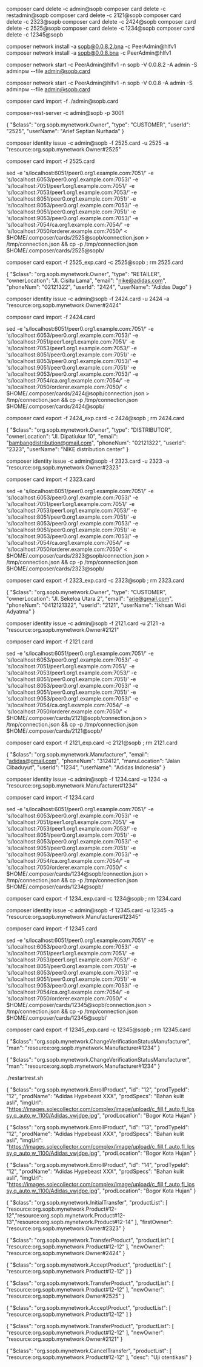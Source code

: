 
composer card delete -c admin@sopb
composer card delete -c restadmin@sopb
composer card delete -c 2121@sopb
composer card delete -c 2323@sopb
composer card delete -c 2424@sopb
composer card delete -c 2525@sopb
composer card delete -c 1234@sopb
composer card delete -c 12345@sopb

composer network install -a sopb@0.0.8.2.bna -c PeerAdmin@hlfv1
composer network install -a sopb@0.0.8.bna -c PeerAdmin@hlfv1

composer network start -c PeerAdmin@hlfv1 -n sopb -V 0.0.8.2 -A admin -S adminpw --file admin@sopb.card

composer network start -c PeerAdmin@hlfv1 -n sopb -V 0.0.8 -A admin -S adminpw --file admin@sopb.card

composer card import -f ./admin\@sopb.card

composer-rest-server -c admin@sopb -p 3001

{
  "$class": "org.sopb.mynetwork.Owner",
  "type": "CUSTOMER",
  "userId": "2525",
  "userName": "Arief Septian Nurhada"
}

composer identity issue -c admin@sopb -f 2525.card -u 2525 -a "resource:org.sopb.mynetwork.Owner#2525"

composer card import -f 2525.card

sed -e 's/localhost:6051/peer0.org1.example.com:7051/' -e 's/localhost:6053/peer0.org1.example.com:7053/' -e 's/localhost:7051/peer1.org1.example.com:7051/' -e 's/localhost:7053/peer1.org1.example.com:7053/' -e 's/localhost:8051/peer0.org1.example.com:7051/' -e 's/localhost:8053/peer0.org1.example.com:7053/' -e 's/localhost:9051/peer0.org1.example.com:7051/' -e 's/localhost:9053/peer0.org1.example.com:7053/' -e 's/localhost:7054/ca.org1.example.com:7054/' -e 's/localhost:7050/orderer.example.com:7050/'  < $HOME/.composer/cards/2525@sopb/connection.json  > /tmp/connection.json && cp -p /tmp/connection.json $HOME/.composer/cards/2525@sopb/

composer card export -f 2525_exp.card -c 2525@sopb ; rm 2525.card 

{
  "$class": "org.sopb.mynetwork.Owner",
  "type": "RETAILER",
  "ownerLocation": "Jl. Cisitu Lama",
  "email": "nike@adidas.com",
  "phoneNum": "02121322",
  "userId": "2424",
  "userName": "Adidas Dago"
}

composer identity issue -c admin@sopb -f 2424.card -u 2424 -a "resource:org.sopb.mynetwork.Owner#2424"

composer card import -f 2424.card

sed -e 's/localhost:6051/peer0.org1.example.com:7051/' -e 's/localhost:6053/peer0.org1.example.com:7053/' -e 's/localhost:7051/peer1.org1.example.com:7051/' -e 's/localhost:7053/peer1.org1.example.com:7053/' -e 's/localhost:8051/peer0.org1.example.com:7051/' -e 's/localhost:8053/peer0.org1.example.com:7053/' -e 's/localhost:9051/peer0.org1.example.com:7051/' -e 's/localhost:9053/peer0.org1.example.com:7053/' -e 's/localhost:7054/ca.org1.example.com:7054/' -e 's/localhost:7050/orderer.example.com:7050/'  < $HOME/.composer/cards/2424@sopb/connection.json  > /tmp/connection.json && cp -p /tmp/connection.json $HOME/.composer/cards/2424@sopb/

composer card export -f 2424_exp.card -c 2424@sopb ; rm 2424.card 

{
  "$class": "org.sopb.mynetwork.Owner",
  "type": "DISTRIBUTOR",
  "ownerLocation": "Jl. Dipatiukur 10",
  "email": "bambangdistribution@gmail.com",
  "phoneNum": "02121322",
  "userId": "2323",
  "userName": "NIKE distribution center"
}

composer identity issue -c admin@sopb -f 2323.card -u 2323 -a "resource:org.sopb.mynetwork.Owner#2323"

composer card import -f 2323.card

sed -e 's/localhost:6051/peer0.org1.example.com:7051/' -e 's/localhost:6053/peer0.org1.example.com:7053/' -e 's/localhost:7051/peer1.org1.example.com:7051/' -e 's/localhost:7053/peer1.org1.example.com:7053/' -e 's/localhost:8051/peer0.org1.example.com:7051/' -e 's/localhost:8053/peer0.org1.example.com:7053/' -e 's/localhost:9051/peer0.org1.example.com:7051/' -e 's/localhost:9053/peer0.org1.example.com:7053/' -e 's/localhost:7054/ca.org1.example.com:7054/' -e 's/localhost:7050/orderer.example.com:7050/'  < $HOME/.composer/cards/2323@sopb/connection.json  > /tmp/connection.json && cp -p /tmp/connection.json $HOME/.composer/cards/2323@sopb/

composer card export -f 2323_exp.card -c 2323@sopb ; rm 2323.card 

{
  "$class": "org.sopb.mynetwork.Owner",
  "type": "CUSTOMER",
  "ownerLocation": "Jl. Sekeloa Utara 2",
  "email": "arie@gmail.com",
  "phoneNum": "0412121322",
  "userId": "2121",
  "userName": "Ikhsan Widi Adyatma"
}

composer identity issue -c admin@sopb -f 2121.card -u 2121 -a "resource:org.sopb.mynetwork.Owner#2121"

composer card import -f 2121.card

sed -e 's/localhost:6051/peer0.org1.example.com:7051/' -e 's/localhost:6053/peer0.org1.example.com:7053/' -e 's/localhost:7051/peer1.org1.example.com:7051/' -e 's/localhost:7053/peer1.org1.example.com:7053/' -e 's/localhost:8051/peer0.org1.example.com:7051/' -e 's/localhost:8053/peer0.org1.example.com:7053/' -e 's/localhost:9051/peer0.org1.example.com:7051/' -e 's/localhost:9053/peer0.org1.example.com:7053/' -e 's/localhost:7054/ca.org1.example.com:7054/' -e 's/localhost:7050/orderer.example.com:7050/'  < $HOME/.composer/cards/2121@sopb/connection.json  > /tmp/connection.json && cp -p /tmp/connection.json $HOME/.composer/cards/2121@sopb/

composer card export -f 2121_exp.card -c 2121@sopb ; rm 2121.card 

{
  "$class": "org.sopb.mynetwork.Manufacturer",
  "email": "adidas@gmail.com",
  "phoneNum": "312412",
  "manuLocation": "Jalan Cibaduyut",
  "userId": "1234",
  "userName": "Adidas Indonesia"
}

composer identity issue -c admin@sopb -f 1234.card -u 1234 -a "resource:org.sopb.mynetwork.Manufacturer#1234"

composer card import -f 1234.card

sed -e 's/localhost:6051/peer0.org1.example.com:7051/' -e 's/localhost:6053/peer0.org1.example.com:7053/' -e 's/localhost:7051/peer1.org1.example.com:7051/' -e 's/localhost:7053/peer1.org1.example.com:7053/' -e 's/localhost:8051/peer0.org1.example.com:7051/' -e 's/localhost:8053/peer0.org1.example.com:7053/' -e 's/localhost:9051/peer0.org1.example.com:7051/' -e 's/localhost:9053/peer0.org1.example.com:7053/' -e 's/localhost:7054/ca.org1.example.com:7054/' -e 's/localhost:7050/orderer.example.com:7050/'  < $HOME/.composer/cards/1234@sopb/connection.json  > /tmp/connection.json && cp -p /tmp/connection.json $HOME/.composer/cards/1234@sopb/

composer card export -f 1234_exp.card -c 1234@sopb ; rm 1234.card 

composer identity issue -c admin@sopb -f 12345.card -u 12345 -a "resource:org.sopb.mynetwork.Manufacturer#12345"

composer card import -f 12345.card

sed -e 's/localhost:6051/peer0.org1.example.com:7051/' -e 's/localhost:6053/peer0.org1.example.com:7053/' -e 's/localhost:7051/peer1.org1.example.com:7051/' -e 's/localhost:7053/peer1.org1.example.com:7053/' -e 's/localhost:8051/peer0.org1.example.com:7051/' -e 's/localhost:8053/peer0.org1.example.com:7053/' -e 's/localhost:9051/peer0.org1.example.com:7051/' -e 's/localhost:9053/peer0.org1.example.com:7053/' -e 's/localhost:7054/ca.org1.example.com:7054/' -e 's/localhost:7050/orderer.example.com:7050/'  < $HOME/.composer/cards/12345@sopb/connection.json  > /tmp/connection.json && cp -p /tmp/connection.json $HOME/.composer/cards/12345@sopb/

composer card export -f 12345_exp.card -c 12345@sopb ; rm 12345.card 

{
  "$class": "org.sopb.mynetwork.ChangeVerificationStatusManufacturer",
  "man": "resource:org.sopb.mynetwork.Manufacturer#1234"
}

{
  "$class": "org.sopb.mynetwork.ChangeVerificationStatusManufacturer",
  "man": "resource:org.sopb.mynetwork.Manufacturer#1234"
}



./restartrest.sh



{
  "$class": "org.sopb.mynetwork.EnrollProduct",
  "id": "12",
  "prodTypeId": "12",
  "prodName": "Adidas Hypebeast XXX",
  "prodSpecs": "Bahan kulit asli",
  "imgUrl": "https://images.solecollector.com/complex/image/upload/c_fill,f_auto,fl_lossy,q_auto,w_1100/Adidas_vwjdpe.jpg",
  "prodLocation": "Bogor Kota Hujan"
}

{
  "$class": "org.sopb.mynetwork.EnrollProduct",
  "id": "13",
  "prodTypeId": "12",
  "prodName": "Adidas Hypebeast XXX",
  "prodSpecs": "Bahan kulit asli",
  "imgUrl": "https://images.solecollector.com/complex/image/upload/c_fill,f_auto,fl_lossy,q_auto,w_1100/Adidas_vwjdpe.jpg",
  "prodLocation": "Bogor Kota Hujan"
}


{
  "$class": "org.sopb.mynetwork.EnrollProduct",
  "id": "14",
  "prodTypeId": "12",
  "prodName": "Adidas Hypebeast XXX",
  "prodSpecs": "Bahan kulit asli",
  "imgUrl": "https://images.solecollector.com/complex/image/upload/c_fill,f_auto,fl_lossy,q_auto,w_1100/Adidas_vwjdpe.jpg",
  "prodLocation": "Bogor Kota Hujan"
}

{
  "$class": "org.sopb.mynetwork.InitialTransfer",
  "productList": [
    "resource:org.sopb.mynetwork.Product#12-12","resource:org.sopb.mynetwork.Product#12-13","resource:org.sopb.mynetwork.Product#12-14"
  ],
  "firstOwner": "resource:org.sopb.mynetwork.Owner#2323"
}

{
  "$class": "org.sopb.mynetwork.TransferProduct",
  "productList": [
    "resource:org.sopb.mynetwork.Product#12-12"
  ],
  "newOwner": "resource:org.sopb.mynetwork.Owner#2424"
}

{
  "$class": "org.sopb.mynetwork.AcceptProduct",
  "productList": [
    "resource:org.sopb.mynetwork.Product#12-12"
  ]
}

{
  "$class": "org.sopb.mynetwork.TransferProduct",
  "productList": [
    "resource:org.sopb.mynetwork.Product#12-12"
  ],
  "newOwner": "resource:org.sopb.mynetwork.Owner#2525"
}

{
  "$class": "org.sopb.mynetwork.AcceptProduct",
  "productList": [
    "resource:org.sopb.mynetwork.Product#12-12"
  ]
}

{
  "$class": "org.sopb.mynetwork.TransferProduct",
  "productList": [
    "resource:org.sopb.mynetwork.Product#12-12"
  ],
  "newOwner": "resource:org.sopb.mynetwork.Owner#2121"
}

{
  "$class": "org.sopb.mynetwork.CancelTransfer",
  "productList": [
    "resource:org.sopb.mynetwork.Product#12-12"
  ],
  "desc": "Uji otentikasi"
}







